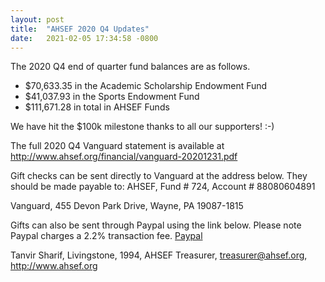 ```yaml
---
layout: post
title:  "AHSEF 2020 Q4 Updates"
date:   2021-02-05 17:34:58 -0800
---
```


The 2020 Q4 end of quarter fund balances are as follows.

* $70,633.35 in the Academic Scholarship Endowment Fund
* $41,037.93 in the Sports Endowment Fund
* $111,671.28 in total in AHSEF Funds

We have hit the $100k milestone thanks to all our supporters! :-)

The full 2020 Q4 Vanguard statement is available at http://www.ahsef.org/financial/vanguard-20201231.pdf

Gift checks can be sent directly to Vanguard at the address below. They should be made payable to: 
AHSEF, Fund # 724, Account # 88080604891 

Vanguard, 
455 Devon Park Drive,
Wayne, PA 19087-1815

Gifts can also be sent through Paypal using the link below. Please note Paypal charges a 2.2% transaction fee.
[Paypal](https://www.paypal.com/cgi-bin/webscr?cmd=_s-xclick&hosted_button_id=W8BN3YD9YYZYQ)

Tanvir Sharif,
Livingstone, 1994,
AHSEF Treasurer,
treasurer@ahsef.org,
http://www.ahsef.org
